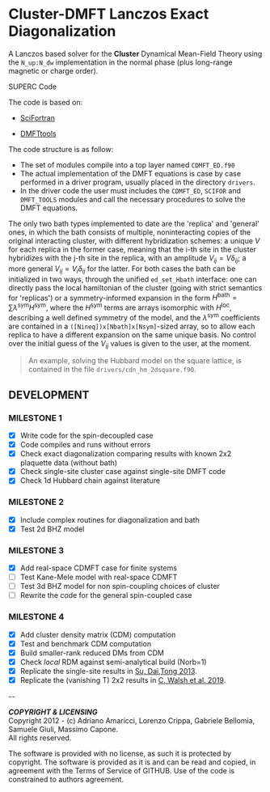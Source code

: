 # Cluster-DMFT Lanczos Exact Diagonalization

A Lanczos based solver for the **Cluster** Dynamical Mean-Field Theory using the `N_up:N_dw` implementation in the normal phase (plus long-range magnetic or charge order).  


SUPERC Code

The code is based on:  

* [SciFortran](https://github.com/QcmPlab/SciFortran)  

* [DMFTtools](https://github.com/QcmPlab/DMFTtools)

The code structure is as follow:  

* The set of modules compile into a top layer named `CDMFT_ED.f90`  
* The actual implementation of the DMFT equations is case by case performed in a driver program, usually placed in the directory `drivers`. 
* In the driver code the user must includes the `CDMFT_ED`, `SCIFOR` and `DMFT_TOOLS` modules and call the necessary procedures to solve the DMFT equations.

 The only two bath types implemented to date are the 'replica' and 'general' ones, in which the bath consists of multiple, noninteracting copies of the original interacting cluster, with different hybridization schemes: a unique $V$ for each replica in the former case, meaning that the i-th site in the cluster hybridizes with the j-th site in the replica, with an amplitude $V_{ij} = V\delta_{ij}$; a more general $V_{ij} = V_i \delta_{ij}$ for the latter.
 For both cases the bath can be initialized in two ways, through the unified `ed_set_Hbath` interface: one can directly pass the local hamiltonian of the cluster (going with strict semantics for 'replicas') or a symmetry-informed expansion in the form $H^\mathrm{bath} = \sum \lambda^\mathrm{sym}H^\mathrm{sym}$, where the $H^\mathrm{sym}$ terms are arrays isomorphic with $H^\mathrm{loc}$, describing a well defined symmetry of the model, and the $\lambda^\mathrm{sym}$ coefficients are contained in a `([Nineq])x[Nbath]x[Nsym]`-sized array, so to allow each replica to have a different expansion on the same unique basis. No control over the initial guess of the $V_{ij}$ values is given to the user, at the moment.   

 > An example, solving the Hubbard model on the square lattice, is contained in the file `drivers/cdn_hm_2dsquare.f90`.

## DEVELOPMENT

### MILESTONE 1

- [x] Write code for the spin-decoupled case
- [x] Code compiles and runs without errors
- [x] Check exact diagonalization comparing results with known 2x2 plaquette data (without bath)
- [x] Check single-site cluster case against single-site DMFT code
- [x] Check 1d Hubbard chain against literature

### MILESTONE 2

- [x] Include complex routines for diagonalization and bath
- [x] Test 2d BHZ model 

### MILESTONE 3

- [x] Add real-space CDMFT case for finite systems
- [ ] Test Kane-Mele model with real-space CDMFT
- [ ] Test 3d BHZ model for non spin-coupling choices of cluster
- [ ] Rewrite the code for the general spin-coupled case

### MILESTONE 4

- [x] Add cluster density matrix (CDM) computation
- [x] Test and benchmark CDM computation
- [x] Build smaller-rank reduced DMs from CDM
- [x] Check _local_ RDM against semi-analytical build (Norb=1) 
- [x] Replicate the single-site results in [Su, Dai,Tong 2013](https://doi.org/10.1142/S0217984913500346).
- [x] Replicate the (vanishing T) 2x2 results in [C. Walsh et al. 2019](https://doi.org/10.1103/PhysRevLett.122.067203).

--

***COPYRIGHT & LICENSING***  
Copyright 2012 -  (c) Adriano Amaricci, Lorenzo Crippa, Gabriele Bellomia, Samuele Giuli, Massimo Capone.  
All rights reserved. 

The software is provided with no license, as such it is protected by copyright. The software is provided as it is and can be read and copied, in agreement with the Terms of Service of GITHUB. 
Use of the code is constrained to authors agreement.   

